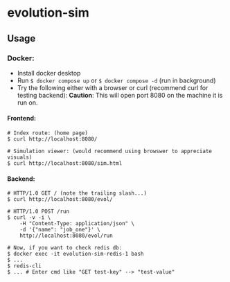 # evolution-sim

## Usage
### Docker:
+ Install docker desktop
+ Run `$ docker compose up` or `$ docker compose -d` (run in background)
+ Try the following either with a browser or curl (recommend curl for testing backend):
**Caution**: This will open port 8080 on the machine it is run on.

#### Frontend:
```
# Index route: (home page)
$ curl http://localhost:8080/

# Simulation viewer: (would recommend using browswer to appreciate visuals)
$ curl http://localhost:8080/sim.html
```

#### Backend:
```
# HTTP/1.0 GET / (note the trailing slash...)
$ curl http://localhost:8080/evol/

# HTTP/1.0 POST /run
$ curl -v -i \
    -H "Content-Type: application/json" \
    -d '{"name": "job_one"}' \
    http://localhost:8080/evol/run

# Now, if you want to check redis db:
$ docker exec -it evolution-sim-redis-1 bash
$ ...
$ redis-cli
$ ... # Enter cmd like "GET test-key" --> "test-value"
```

